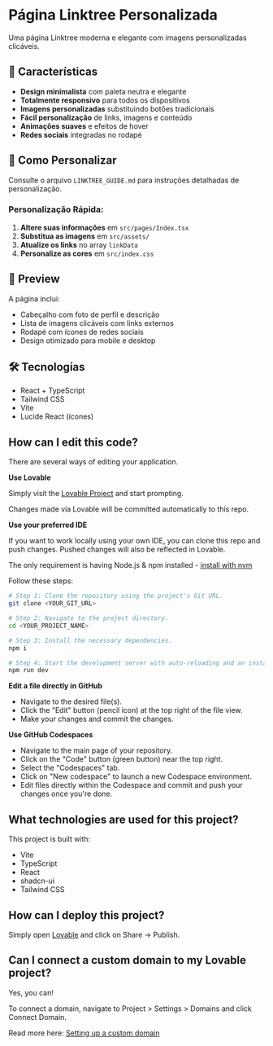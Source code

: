 # Página Linktree Personalizada

Uma página Linktree moderna e elegante com imagens personalizadas clicáveis.

## 🎯 Características

- **Design minimalista** com paleta neutra e elegante
- **Totalmente responsivo** para todos os dispositivos
- **Imagens personalizadas** substituindo botões tradicionais
- **Fácil personalização** de links, imagens e conteúdo
- **Animações suaves** e efeitos de hover
- **Redes sociais** integradas no rodapé

## 🚀 Como Personalizar

Consulte o arquivo `LINKTREE_GUIDE.md` para instruções detalhadas de personalização.

### Personalização Rápida:

1. **Altere suas informações** em `src/pages/Index.tsx`
2. **Substitua as imagens** em `src/assets/`  
3. **Atualize os links** no array `linkData`
4. **Personalize as cores** em `src/index.css`

## 📱 Preview

A página inclui:
- Cabeçalho com foto de perfil e descrição
- Lista de imagens clicáveis com links externos
- Rodapé com ícones de redes sociais
- Design otimizado para mobile e desktop

## 🛠️ Tecnologias

- React + TypeScript
- Tailwind CSS
- Vite
- Lucide React (ícones)

## How can I edit this code?

There are several ways of editing your application.

**Use Lovable**

Simply visit the [Lovable Project](https://lovable.dev/projects/300531d2-c2f2-459e-8270-3022a7b98674) and start prompting.

Changes made via Lovable will be committed automatically to this repo.

**Use your preferred IDE**

If you want to work locally using your own IDE, you can clone this repo and push changes. Pushed changes will also be reflected in Lovable.

The only requirement is having Node.js & npm installed - [install with nvm](https://github.com/nvm-sh/nvm#installing-and-updating)

Follow these steps:

```sh
# Step 1: Clone the repository using the project's Git URL.
git clone <YOUR_GIT_URL>

# Step 2: Navigate to the project directory.
cd <YOUR_PROJECT_NAME>

# Step 3: Install the necessary dependencies.
npm i

# Step 4: Start the development server with auto-reloading and an instant preview.
npm run dev
```

**Edit a file directly in GitHub**

- Navigate to the desired file(s).
- Click the "Edit" button (pencil icon) at the top right of the file view.
- Make your changes and commit the changes.

**Use GitHub Codespaces**

- Navigate to the main page of your repository.
- Click on the "Code" button (green button) near the top right.
- Select the "Codespaces" tab.
- Click on "New codespace" to launch a new Codespace environment.
- Edit files directly within the Codespace and commit and push your changes once you're done.

## What technologies are used for this project?

This project is built with:

- Vite
- TypeScript
- React
- shadcn-ui
- Tailwind CSS

## How can I deploy this project?

Simply open [Lovable](https://lovable.dev/projects/300531d2-c2f2-459e-8270-3022a7b98674) and click on Share -> Publish.

## Can I connect a custom domain to my Lovable project?

Yes, you can!

To connect a domain, navigate to Project > Settings > Domains and click Connect Domain.

Read more here: [Setting up a custom domain](https://docs.lovable.dev/tips-tricks/custom-domain#step-by-step-guide)
